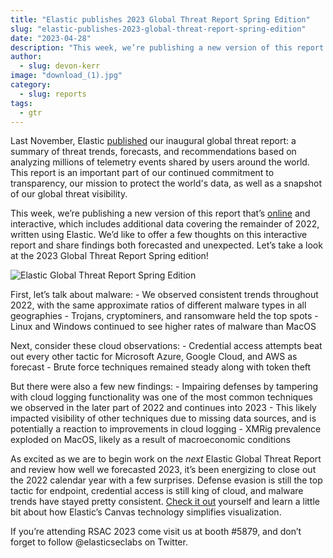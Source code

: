 ```yaml
---
title: "Elastic publishes 2023 Global Threat Report Spring Edition"
slug: "elastic-publishes-2023-global-threat-report-spring-edition"
date: "2023-04-28"
description: "This week, we’re publishing a new version of this report that’s online and interactive, which includes additional data covering the remainder of 2022, written using Elastic technologies."
author:
  - slug: devon-kerr
image: "download_(1).jpg"
category:
  - slug: reports
tags:
  - gtr
---
```


Last November, Elastic [published](https://www.elastic.co/security-labs/2022-elastic-global-threat-report-announcement) our inaugural global threat report: a summary of threat trends, forecasts, and recommendations based on analyzing millions of telemetry events shared by users around the world. This report is an important part of our continued commitment to transparency, our mission to protect the world's data, as well as a snapshot of our global threat visibility.

This week, we’re publishing a new version of this report that’s [online](https://ela.st/gtr) and interactive, which includes additional data covering the remainder of 2022, written using Elastic. We’d like to offer a few thoughts on this interactive report and share findings both forecasted and unexpected. Let’s take a look at the 2023 Global Threat Report Spring edition!

![Elastic Global Threat Report Spring Edition](/assets/images/elastic-publishes-2023-global-threat-report-spring-edition/image1.png)

First, let’s talk about malware: - We observed consistent trends throughout 2022, with the same approximate ratios of different malware types in all geographies - Trojans, cryptominers, and ransomware held the top spots - Linux and Windows continued to see higher rates of malware than MacOS

Next, consider these cloud observations: - Credential access attempts beat out every other tactic for Microsoft Azure, Google Cloud, and AWS as forecast - Brute force techniques remained steady along with token theft

But there were also a few new findings: - Impairing defenses by tampering with cloud logging functionality was one of the most common techniques we observed in the later part of 2022 and continues into 2023 - This likely impacted visibility of other techniques due to missing data sources, and is potentially a reaction to improvements in cloud logging - XMRig prevalence exploded on MacOS, likely as a result of macroeconomic conditions

As excited as we are to begin work on the _next_ Elastic Global Threat Report and review how well we forecasted 2023, it’s been energizing to close out the 2022 calendar year with a few surprises. Defense evasion is still the top tactic for endpoint, credential access is still king of cloud, and malware trends have stayed pretty consistent. [Check it out](https://ela.st/gtr) yourself and learn a little bit about how Elastic’s Canvas technology simplifies visualization.

If you’re attending RSAC 2023 come visit us at booth #5879, and don’t forget to follow @elasticseclabs on Twitter.
